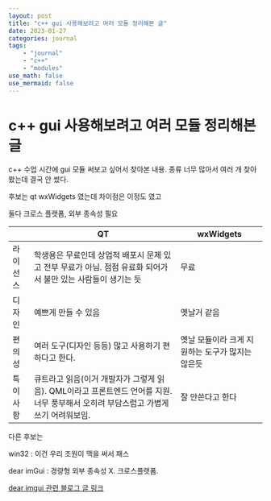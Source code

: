 ```yaml
---
layout: post
title: "c++ gui 사용해보려고 여러 모듈 정리해본 글"
date: 2023-01-27  
categories: journal
tags: 
    - "journal"
    - "c++"
    - "modules"
use_math: false
use_mermaid: false
---
```


# c++ gui 사용해보려고 여러 모듈 정리해본 글

c++ 수업 시간에 gui 모듈 써보고 싶어서 찾아본 내용. 종류 너무 많아서 여러 개 찾아봤는데 결국 안 썼다.

후보는 qt wxWidgets 였는데 차이점은 이정도 였고

둘다 크로스 플랫폼, 외부 종속성 필요

|  | QT | wxWidgets |
|---|---|---|
| 라이선스 | 학생용은 무료인데 상업적 배포시 문제 있고 전부 무료가 아님. 점점 유료화 되어가서 불만 있는 사람들이 생기는 듯 | 무료 |
| 디자인 | 예쁘게 만들 수 있음 | 옛날거 같음 |
| 편의성 | 여러 도구(디자인 등등) 많고 사용하기 편하다고 한다. | 옛날 모듈이라 크게 지원하는 도구가 많지는 않은듯 |
| 특이사항 | 큐트라고 읽음(이거 개발자가 그렇게 읽음). QML이라고 프론트엔드 언어를 지원. 너무 풍부해서 오히려 부담스럽고 가볍게 쓰기 어려워보임. | 잘 안쓴다고 한다 |

다른 후보는 

win32 : 이건 우리 조원이 맥을 써서 패스

dear imGui : 경량형 외부 종속성 X.  크로스플랫폼. 

[dear imgui 관련 블로그 글 링크](https://blog.naver.com/PostView.nhn?blogId=sweetsmell9&logNo=221618574623&parentCategoryNo=&categoryNo=16&viewDate=&isShowPopularPosts=false&from=postView)
